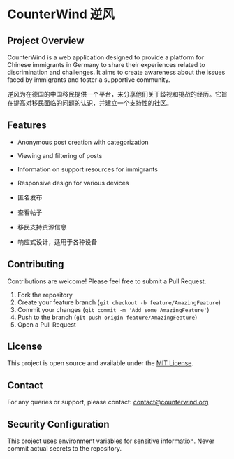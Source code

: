 # CounterWind 逆风

## Project Overview

CounterWind is a web application designed to provide a platform for Chinese immigrants in Germany to share their experiences related to discrimination and challenges. It aims to create awareness about the issues faced by immigrants and foster a supportive community.

逆风为在德国的中国移民提供一个平台，来分享他们关于歧视和挑战的经历。它旨在提高对移民面临的问题的认识，并建立一个支持性的社区。

## Features

- Anonymous post creation with categorization
- Viewing and filtering of posts
- Information on support resources for immigrants
- Responsive design for various devices

- 匿名发布
- 查看帖子
- 移民支持资源信息
- 响应式设计，适用于各种设备

## Contributing

Contributions are welcome! Please feel free to submit a Pull Request.

1. Fork the repository
2. Create your feature branch (`git checkout -b feature/AmazingFeature`)
3. Commit your changes (`git commit -m 'Add some AmazingFeature'`)
4. Push to the branch (`git push origin feature/AmazingFeature`)
5. Open a Pull Request

## License

This project is open source and available under the [MIT License](LICENSE).

## Contact

For any queries or support, please contact: contact@counterwind.org


## Security Configuration

This project uses environment variables for sensitive information. Never commit actual secrets to the repository.